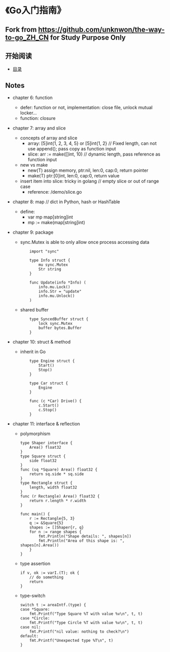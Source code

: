 《Go入门指南》
===================
## Fork from https://github.com/unknwon/the-way-to-go_ZH_CN for Study Purpose Only

## 开始阅读

- [目录](eBook/directory.md)


## Notes

- chapter 6: function
  - defer: function or not, implementation: close file, unlock mutual locker...
  - function: closure

- chapter 7: array and slice
  - concepts of array and slice
  	- array: [5]int{1, 2, 3, 4, 5} or [5]int{1, 2} // Fixed length, can not use append(); pass copy as function input
  	- slice: arr := make([]int, 10) // dynamic length, pass reference as function input
  - new vs make
	- new(T) assign memory, ptr:nil, len:0, cap:0, return pointer
	- make(T) ptr:[0]int, len:0, cap:0, return value
  - insert item into slice: tricky in golang // empty slice or out of range case
	- reference: /demo/slice.go

- chapter 8: map // dict in Python, hash or HashTable
  - define:
  	- var mp map[string]int
  	- mp := make(map[string]int)

- chapter 9: package
  - sync.Mutex is able to only allow once process accessing data
	```golang
		import "sync"

		type Info struct {
			mu sync.Mutex
			Str string
		}

		func Update(info *Info) (
			info.mu.Lock()
			info.Str = "update"
			info.mu.Unlock()
		)
	```
  - shared buffer
	```golang
		type SyncedBuffer struct {
			lock sync.Mutex
			buffer bytes.Buffer
		}
	```

- chapter 10: struct & method
  - inherit in Go
	```golang
		type Engine struct {
			Start()
			Stop()
		}

		type Car struct {
			Engine
		}

		func (c *Car) Drive() {
			c.Start()
			c.Stop()
		}
	```

- chapter 11: interface & reflection
  - polymorphism
	```golang
	type Shaper interface {
		Area() float32
	}
	type Square struct {
		side float32
	}
	func (sq *Square) Area() float32 {
		return sq.side * sq.side
	}
	type Rectangle struct {
		length, width float32
	}
	func (r Rectangle) Area() float32 {
		return r.length * r.width
	}

	func main() {
		r := Rectangle{5, 3}
		q := &Square{5}
		shapes := []Shaper{r, q}
		for n := range shapes {
			fmt.Println("Shape details: ", shapes[n])
			fmt.Println("Area of this shape is: ", shapes[n].Area())
		}
	}
	```
  - type assertion
	```golang
	if v, ok := varI.(T); ok {
		// do something
		return
	}
	```
  - type-switch
	```golang
	switch t := areaIntf.(type) {
	case *Square:
		fmt.Printf("Type Square %T with value %v\n", t, t)
	case *Circle:
		fmt.Printf("Type Circle %T with value %v\n", t, t)
	case nil:
		fmt.Printf("nil value: nothing to check?\n")
	default:
		fmt.Printf("Unexpected type %T\n", t)
	}
	```